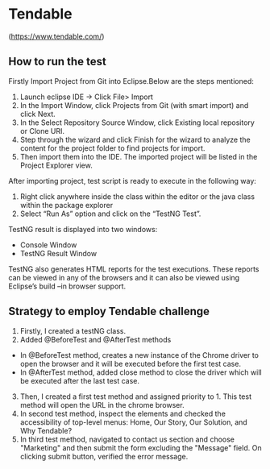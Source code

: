 # Tendable
(https://www.tendable.com/)
## How to run the test
Firstly Import Project from Git into Eclipse.Below are the steps mentioned:
1. Launch eclipse IDE -> Click File> Import
2. In the Import Window, click Projects from Git (with smart import) and click Next.
3. In the Select Repository Source Window, click Existing local repository or Clone URI.
4. Step through the wizard and click Finish for the wizard to analyze the content for the project folder to find projects for import. 
5. Then import them into the IDE. The imported project will be listed in the Project Explorer view.

After importing project, test script is ready to execute in the following way:
1. Right click anywhere inside the class within the editor or the java class within the package explorer
2. Select “Run As” option and click on the “TestNG Test”.

TestNG result is displayed into two windows:
- Console Window
- TestNG Result Window

TestNG also generates HTML reports for the test executions. 
These reports can be viewed in any of the browsers and it can also be viewed using Eclipse’s build –in browser support.

## Strategy to employ Tendable challenge
1. Firstly, I created a testNG class.
2. Added @BeforeTest and @AfterTest methods
- In @BeforeTest method, creates a new instance of the Chrome driver to open the browser and it will be executed before the first test case. 
- In @AfterTest method, added close method to close the driver which will be executed after the last test case.
3. Then, I created a first test method and assigned priority to 1. This test method will open the URL in the chrome browser.
4. In second test method, inspect the elements and checked the accessibility of top-level menus: Home, Our Story, Our Solution, and Why Tendable?
5. In third test method, navigated to contact us section and choose "Marketing" and then submit the form excluding the "Message" field. On clicking submit button, verified the error message.
  
